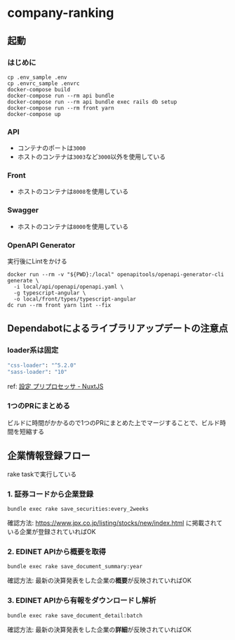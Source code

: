 # company-ranking

## 起動

### はじめに

```
cp .env_sample .env
cp .envrc_sample .envrc
docker-compose build
docker-compose run --rm api bundle
docker-compose run --rm api bundle exec rails db setup
docker-compose run --rm front yarn
docker-compose up
```

### API

- コンテナのポートは`3000`
- ホストのコンテナは`3003`など`3000`以外を使用している

### Front

- ホストのコンテナは`8008`を使用している

### Swagger

- ホストのコンテナは`8000`を使用している


### OpenAPI Generator

実行後にLintをかける

```
docker run --rm -v "${PWD}:/local" openapitools/openapi-generator-cli generate \
  -i local/api/openapi/openapi.yaml \
  -g typescript-angular \
  -o local/front/types/typescript-angular
dc run --rm front yarn lint --fix
```

## Dependabotによるライブラリアップデートの注意点

### loader系は固定

```bash
"css-loader": "^5.2.0"
"sass-loader": "10"
```

ref: [設定 プリプロセッサ - NuxtJS](https://ja.nuxtjs.org/docs/2.x/features/configuration)

### 1つのPRにまとめる

ビルドに時間がかかるので1つのPRにまとめた上でマージすることで、ビルド時間を短縮する

## 企業情報登録フロー

rake taskで実行している

### 1. 証券コードから企業登録

```
bundle exec rake save_securities:every_2weeks
```

確認方法: https://www.jpx.co.jp/listing/stocks/new/index.html に掲載されている企業が登録されていればOK

### 2. EDINET APIから概要を取得

```
bundle exec rake save_document_summary:year
```

確認方法: 最新の決算発表をした企業の**概要**が反映されていればOK

### 3. EDINET APIから有報をダウンロードし解析

```
bundle exec rake save_document_detail:batch
```

確認方法: 最新の決算発表をした企業の**詳細**が反映されていればOK
